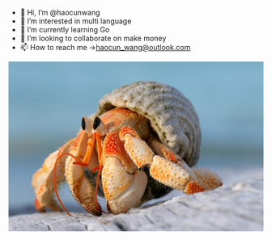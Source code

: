 - 👋 Hi, I’m @haocunwang
- 👀 I’m interested in multi language
- 🌱 I’m currently learning Go
- 💞️ I’m looking to collaborate on make money
- 📫 How to reach me ->haocun_wang@outlook.com

![hermit crab](https://github.com/haocunwang/common-memo/blob/main/hermit-crab.jpg?raw=true)

<!---
haocunwang/haocunwang is a ✨ special ✨ repository because its `README.md` (this file) appears on your GitHub profile.
You can click the Preview link to take a look at your changes.
--->

